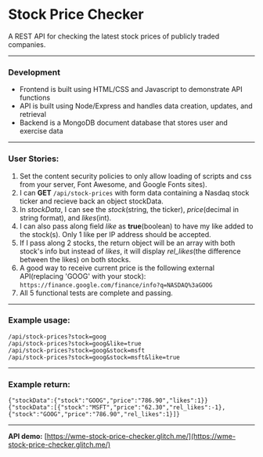 # Stock Price Checker

A REST API for checking the latest stock prices of publicly traded companies.

---
### Development
  * Frontend is built using HTML/CSS and Javascript to demonstrate API functions
  * API is built using Node/Express and handles data creation, updates, and retrieval
  * Backend is a MongoDB document database that stores user and exercise data

---
### User Stories:
  1. Set the content security policies to only allow loading of scripts and css from your server, Font Awesome, and Google Fonts sites).
  2. I can __GET__ `/api/stock-prices` with form data containing a Nasdaq stock ticker and recieve back an object stockData.
  3. In *stockData*, I can see the *stock*(string, the ticker), *price*(decimal in string format), and *likes*(int).
  4. I can also pass along field *like* as **true**(boolean) to have my like added to the stock(s). Only 1 like per IP address should be accepted.
  5. If I pass along 2 stocks, the return object will be an array with both stock's info but instead of *likes*, it will display *rel_likes*(the difference between the likes) on both stocks.
  6. A good way to receive current price is the following external API(replacing 'GOOG' with your stock): 
    `https://finance.google.com/finance/info?q=NASDAQ%3aGOOG`
  7. All 5 functional tests are complete and passing.

---
### Example usage:

```
/api/stock-prices?stock=goog
/api/stock-prices?stock=goog&like=true
/api/stock-prices?stock=goog&stock=msft
/api/stock-prices?stock=goog&stock=msft&like=true
```

---
### Example return:
```
{"stockData":{"stock":"GOOG","price":"786.90","likes":1}}
{"stockData":[{"stock":"MSFT","price":"62.30","rel_likes":-1},{"stock":"GOOG","price":"786.90","rel_likes":1}]}
```
---
**API demo:**
[https://wme-stock-price-checker.glitch.me/](https://wme-stock-price-checker.glitch.me/)



